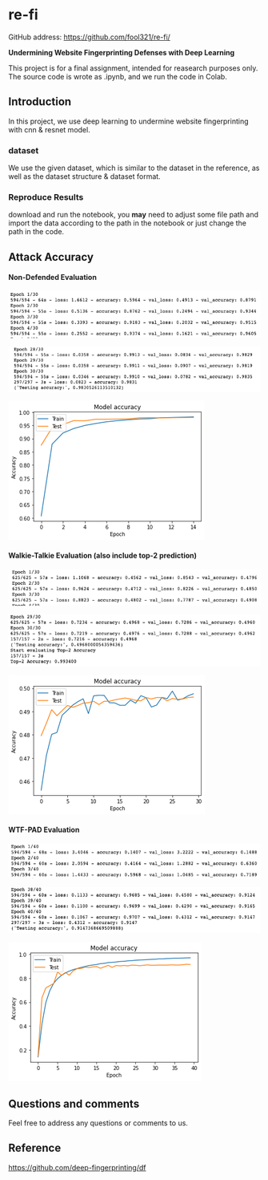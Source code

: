# re-fi

GitHub address: https://github.com/fool321/re-fi/

**Undermining Website Fingerprinting Defenses with Deep Learning**

This project is for a final assignment, intended for reasearch purposes only. The source code is wrote as .ipynb, and we run the code in Colab.

## Introduction

In this project, we use deep learning to undermine website fingerprinting with cnn & resnet model.

### dataset

We use the given dataset, which is similar to the dataset in the reference,  as well as the dataset structure & dataset format.

### Reproduce Results

download and run the notebook, you **may** need to adjust some file path and import the data according to the path in the notebook or just change the path in the code.

## Attack Accuracy

#### Non-Defended Evaluation

![image-20210618101722194](README.assets/image-20210618101722194.png)

![image-20210618101758931](README.assets/image-20210618101758931.png)

![download](README.assets/download.png)

#### Walkie-Talkie Evaluation (also include top-2 prediction)

![image-20210618102137336](README.assets/image-20210618102137336.png)

![image-20210618102212414](README.assets/image-20210618102212414.png)

![download_walkie](README.assets/download_walkie.png)

#### WTF-PAD Evaluation

![image-20210618102313873](README.assets/image-20210618102313873.png)

![image-20210618102323561](README.assets/image-20210618102323561.png)

![download_wtf](README.assets/download_wtf.png)

## Questions and comments

Feel free to address any questions or comments to us.

## Reference

https://github.com/deep-fingerprinting/df